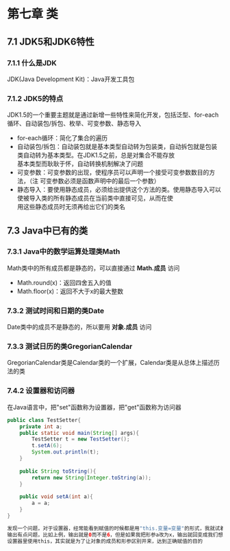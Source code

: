# 第七章 类
  
## 7.1 JDK5和JDK6特性
### 7.1.1 什么是JDK
JDK(Java Development Kit)：Java开发工具包
### 7.1.2 JDK5的特点  
JDK1.5的一个重要主题就是通过新增一些特性来简化开发，包括泛型、for-each循环、自动装包/拆包、枚举、可变参数、静态导入
+ for-each循环：简化了集合的遍历
+ 自动装包/拆包：自动装包就是基本类型自动转为包装类，自动拆包就是包装类自动转为基本类型。在JDK1.5之前，总是对集合不能存放  
基本类型而耿耿于怀，自动转换机制解决了问题
+ 可变参数：可变参数的出现，使程序员可以声明一个接受可变参数数目的方法，（注 可变参数必须是函数声明中的最后一个参数）
+ 静态导入：要使用静态成员，必须给出提供这个方法的类。使用静态导入可以使被导入类的所有静态成员在当前类中直接可见，从而在使  
用这些静态成员时无须再给出它们的类名  
  
## 7.3 Java中已有的类
### 7.3.1 Java中的数学运算处理类Math  
Math类中的所有成员都是静态的，可以直接通过 **Math.成员** 访问
+ Math.round(x)：返回四舍五入的值
+ Math.floor(x)：返回不大于x的最大整数  
### 7.3.2 测试时间和日期的类Date  
Date类中的成员不是静态的，所以要用 **对象.成员** 访问
### 7.3.3 测试日历的类GregorianCalendar  
GregorianCalendar类是Calendar类的一个扩展，Calendar类是从总体上描述历法的类
  
### 7.4.2 设置器和访问器  
在Java语言中，把"set"函数称为设置器，把"get"函数称为访问器
```Java
public class TestSetter{
    private int a;
    public static void main(String[] args){
        TestSetter t = new TestSetter();
        t.setA(6);
        System.out.println(t);
    }
    
    public String toString(){
        return new String(Integer.toString(a));
    }
    
    public void setA(int a){
        a = a;
    }
}

发现一个问题，对于设置器，经常能看到赋值的时候都是用"this.变量=变量"的形式，我就试着不用this，直接用"变量=变量"的形式，发现
输出有点问题，比如上例，输出就是0而不是6，但是如果我把形参a改为x，输出就回变成我们想要的6，达到与使用this相同的效果.这说明，
设置器里使用this，其实就是为了让对象的成员和形参区别开来，达到正确赋值的目的
```
